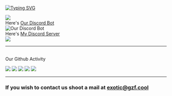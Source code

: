 <!-- # Hi there, We're [Be-Exotic!](https://aristaadvertising.business.blog/) 👋  -->

[![Typing SVG](https://readme-typing-svg.herokuapp.com/?duration=4000&lines=Hello+there%2C+We%27re+Be-Exotic)](http://gzf-linktree.great-site.net)

![](https://dcbadge.vercel.app/api/shield/935053416877666304)
<br>
Here's [Our Discord Bot](https://discord.com/users/972866679220617297)
<br>
![Our Discord Bot](https://dcbadge.vercel.app/api/shield/972866679220617297?bot=true)
<br>
Here's [My Discord Server](https://discord.gg/KGF7QKrUm7)
<br>
[![](https://dcbadge.vercel.app/api/server/KGF7QKrUm7)](https://discord.gg/KGF7QKrUm7)
<br>
<hr>
<br>
Our Github Activity
<br>

![](http://github-profile-summary-cards.vercel.app/api/cards/profile-details?username=Be-Exotic&theme=discord_old_blurple)
![](http://github-profile-summary-cards.vercel.app/api/cards/repos-per-language?username=Be-Exotic&theme=discord_old_blurple)
![](http://github-profile-summary-cards.vercel.app/api/cards/most-commit-language?username=Be-Exotic&theme=discord_old_blurple)
![](http://github-profile-summary-cards.vercel.app/api/cards/stats?username=Be-Exotic&theme=discord_old_blurple)
![](http://github-profile-summary-cards.vercel.app/api/cards/productive-time?username=Be-Exotic&theme=discord_old_blurple&utcOffset=3)

<hr>

### If you wish to contact us shoot a mail at [exotic@gzf.cool](mailto:exotic@gzf.cool)
